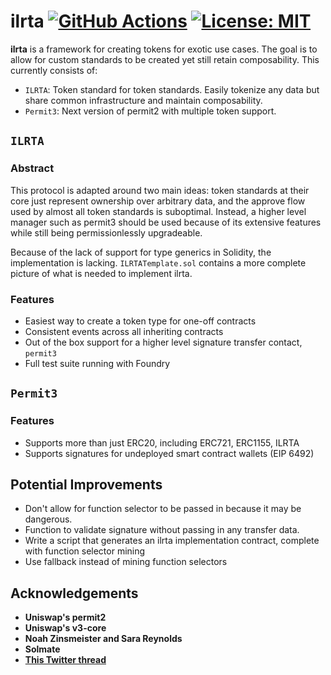 # ilrta [![GitHub Actions][gha-badge]][gha] [![License: MIT][license-badge]][license]

[gha]: https://github.com/kyscott18/ilrta/actions
[gha-badge]: https://github.com/kyscott18/ilrta/actions/workflows/main.yml/badge.svg
[license]: https://opensource.org/licenses/MIT
[license-badge]: https://img.shields.io/badge/License-MIT-blue.svg

**ilrta** is a framework for creating tokens for exotic use cases. The goal is to allow for custom standards to be created yet still retain composability. This currently consists of:

- `ILRTA`: Token standard for token standards. Easily tokenize any data but share common infrastructure and maintain composability.
- `Permit3`: Next version of permit2 with multiple token support.

## `ILRTA`

### Abstract

This protocol is adapted around two main ideas: token standards at their core just represent ownership over arbitrary data, and the approve flow used by almost all token standards is suboptimal. Instead, a higher level manager such as permit3 should be used because of its extensive features while still being permissionlessly upgradeable.

Because of the lack of support for type generics in Solidity, the implementation is lacking. `ILRTATemplate.sol` contains a more complete picture of what is needed to implement ilrta.

### Features

- Easiest way to create a token type for one-off contracts
- Consistent events across all inheriting contracts
- Out of the box support for a higher level signature transfer contact, `permit3`
- Full test suite running with Foundry

## `Permit3`

### Features

- Supports more than just ERC20, including ERC721, ERC1155, ILRTA
- Supports signatures for undeployed smart contract wallets (EIP 6492)

## Potential Improvements

- Don't allow for function selector to be passed in because it may be dangerous.
- Function to validate signature without passing in any transfer data.
- Write a script that generates an ilrta implementation contract, complete with function selector mining
- Use fallback instead of mining function selectors

## Acknowledgements

- **Uniswap's permit2**
- **Uniswap's v3-core**
- **Noah Zinsmeister and Sara Reynolds**
- **Solmate**
- [**This Twitter thread**](https://twitter.com/pcaversaccio/status/1645084293989822466?s=20)
